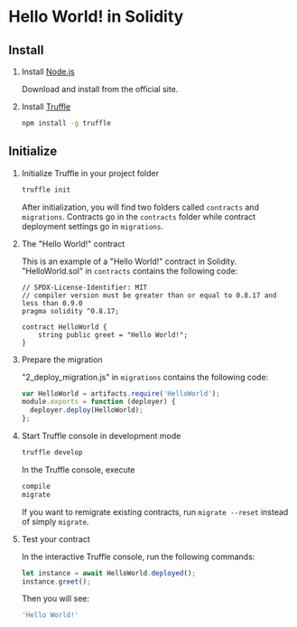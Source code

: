 # Hello World! in Solidity

## Install

1. Install [Node.js](https://nodejs.org)

   Download and install from the official site.

2. Install [Truffle](https://github.com/trufflesuite/truffle)

   ```bash
   npm install -g truffle
   ```

## Initialize

1. Initialize Truffle in your project folder

   ```bash
   truffle init
   ```

   After initialization, you will find two folders called `contracts` and `migrations`. Contracts go in the `contracts` folder while contract deployment settings go in `migrations`.

2. The "Hello World!" contract

   This is an example of a "Hello World!" contract in Solidity.
   "HelloWorld.sol" in `contracts` contains the following code:

   ```solidity
   // SPDX-License-Identifier: MIT
   // compiler version must be greater than or equal to 0.8.17 and less than 0.9.0
   pragma solidity ^0.8.17;

   contract HelloWorld {
       string public greet = "Hello World!";
   }
   ```

3. Prepare the migration

   "2_deploy_migration.js" in `migrations` contains the following code:

   ```javascript
   var HelloWorld = artifacts.require('HelloWorld');
   module.exports = function (deployer) {
     deployer.deploy(HelloWorld);
   };
   ```

4. Start Truffle console in development mode

   ```bash
   truffle develop
   ```

   In the Truffle console, execute

   ```bash
   compile
   migrate
   ```

   If you want to remigrate existing contracts, run `migrate --reset` instead of simply `migrate`.

5. Test your contract

   In the interactive Truffle console, run the following commands:

   ```javascript
   let instance = await HelloWorld.deployed();
   instance.greet();
   ```

   Then you will see:

   ```bash
   'Hello World!'
   ```
